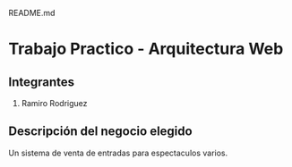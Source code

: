 README.md

# Trabajo Practico - Arquitectura Web

## Integrantes

1. Ramiro Rodriguez 

## Descripción del negocio elegido

Un sistema de venta de entradas para espectaculos varios.